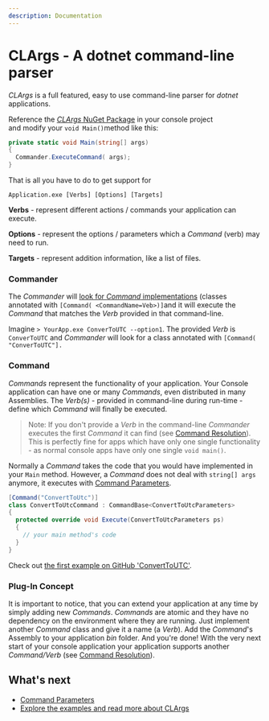 ```yaml
---
description: Documentation
---
```


# CLArgs - A dotnet command-line parser

_CLArgs_ is a full featured, easy to use command-line parser for _dotnet_ applications.

Reference the [_CLArgs_ NuGet Package](https://www.nuget.org/packages/MSPro.CLArgs) in your console project   
and modify your `void Main()`method like this:

```csharp
private static void Main(string[] args)
{
  Commander.ExecuteCommand( args);
}
```

That is all you have to do to get support for 

`Application.exe [Verbs] [Options] [Targets]`

**Verbs** - represent different actions / commands your application can execute.

**Options** - represent the options / parameters which a _Command_ \(verb\) may need to run.

**Targets** - represent addition information, like a list of files.

### Commander

The _Commander_ will [look for _Command_ implementations](command-resolution/) \(classes annotated with `[Command( <CommandName=Veb>)]`and it will execute the _Command_ that matches the _Verb_ provided in that command-line.

Imagine `> YourApp.exe ConverToUTC --option1`. The provided _Verb_ is `ConverToUTC`  and _Commander_ will look for a class annotated with `[Command( "ConverToUTC"].`

### Command

_Commands_ represent the functionality of your application. Your Console application can have one or many _Commands_, even distributed in many Assemblies. The _Verb\(s\)_ - provided in command-line during run-time - define which _Command_ will finally be executed. 

> Note: If you don't provide a _Verb_ in the command-line _Commander_ executes the first _Command_  it can find \(see [Command Resolution](command-resolution/)\). This is perfectly fine for apps which have only one single functionality - as normal console apps have only one single `void main()`.

Normally a _Command_  takes the code that you would have implemented in your `Main` method. However, a _Command_ does not deal with `string[] args` anymore, it executes with [Command Parameters](command-parameters.md).

```csharp
[Command("ConvertToUtc")]
class ConvertToUtcCommand : CommandBase<ConvertToUtcParameters>
{
  protected override void Execute(ConvertToUtcParameters ps)
  {
    // your main method's code
  }
}
```

Check out [the first example on GitHub 'ConvertToUTC'](https://github.com/msc4266/CLArgs/tree/dev/samples/Sample.ConvertToUtc).

### Plug-In Concept

It is important to notice, that you can extend your application at any time by simply adding new _Commands_. _Commands_ are atomic and they have no dependency on the environment where they are running. Just implement another _Command_ class and give it a name \(a _Verb_\). Add the _Command_'s Assembly to your application _bin_ folder. And you're done! With the very next start of your console application your application supports another _Command/Verb_ \(see [Command Resolution](command-resolution/)\).

## What's next

* [Command Parameters](command-parameters.md)
* [Explore the examples and read more about CLArgs](doc/index.md)

